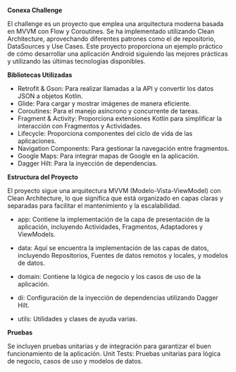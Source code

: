 **Conexa Challenge**

El challenge es un proyecto que emplea una arquitectura moderna basada en MVVM con Flow y Coroutines. Se ha implementado utilizando Clean Architecture, aprovechando diferentes patrones como el de repositorio, DataSources y Use Cases. Este proyecto proporciona un ejemplo práctico de cómo desarrollar una aplicación Android siguiendo las mejores prácticas y utilizando las últimas tecnologías disponibles.


**Bibliotecas Utilizadas**

- Retrofit & Gson: Para realizar llamadas a la API y convertir los datos JSON a objetos Kotlin.
- Glide: Para cargar y mostrar imágenes de manera eficiente.
- Coroutines: Para el manejo asíncrono y concurrente de tareas.
- Fragment & Activity: Proporciona extensiones Kotlin para simplificar la interacción con Fragmentos y Actividades.
- Lifecycle: Proporciona componentes del ciclo de vida de las aplicaciones.
- Navigation Components: Para gestionar la navegación entre fragmentos.
- Google Maps: Para integrar mapas de Google en la aplicación.
- Dagger Hilt: Para la inyección de dependencias.


**Estructura del Proyecto**

El proyecto sigue una arquitectura MVVM (Modelo-Vista-ViewModel) con Clean Architecture, lo que significa que está organizado en capas claras y separadas para facilitar el mantenimiento y la escalabilidad.

- app: Contiene la implementación de la capa de presentación de la aplicación, incluyendo Actividades, Fragmentos, Adaptadores y ViewModels.

- data: Aquí se encuentra la implementación de las capas de datos, incluyendo Repositorios, Fuentes de datos remotos y locales, y modelos de datos.

- domain: Contiene la lógica de negocio y los casos de uso de la aplicación.

- di: Configuración de la inyección de dependencias utilizando Dagger Hilt.

- utils: Utilidades y clases de ayuda varias.

**Pruebas**

Se incluyen pruebas unitarias y de integración para garantizar el buen funcionamiento de la aplicación.
Unit Tests: Pruebas unitarias para lógica de negocio, casos de uso y modelos de datos.

